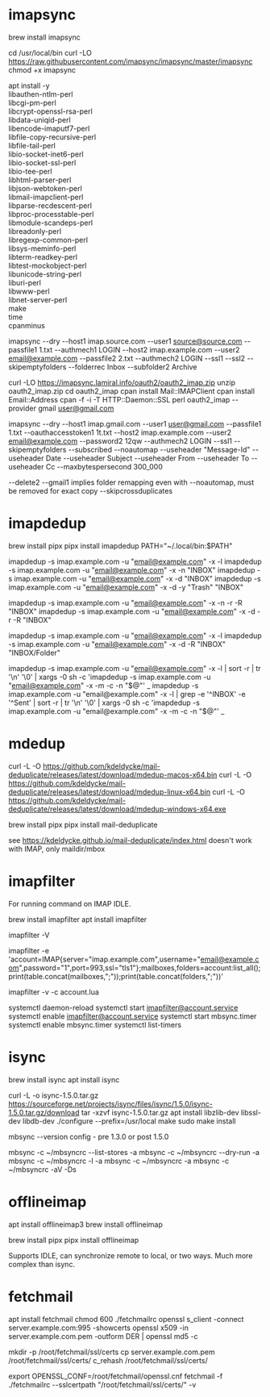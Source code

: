 
# imapsync

brew install imapsync

cd /usr/local/bin
curl -LO https://raw.githubusercontent.com/imapsync/imapsync/master/imapsync
chmod +x imapsync

apt install -y            \
  libauthen-ntlm-perl     \
  libcgi-pm-perl          \
  libcrypt-openssl-rsa-perl   \
  libdata-uniqid-perl         \
  libencode-imaputf7-perl     \
  libfile-copy-recursive-perl \
  libfile-tail-perl        \
  libio-socket-inet6-perl  \
  libio-socket-ssl-perl    \
  libio-tee-perl           \
  libhtml-parser-perl      \
  libjson-webtoken-perl    \
  libmail-imapclient-perl  \
  libparse-recdescent-perl \
  libproc-processtable-perl \
  libmodule-scandeps-perl  \
  libreadonly-perl         \
  libregexp-common-perl    \
  libsys-meminfo-perl      \
  libterm-readkey-perl     \
  libtest-mockobject-perl  \
  libunicode-string-perl   \
  liburi-perl              \
  libwww-perl              \
  libnet-server-perl       \
  make                     \
  time                     \
  cpanminus

imapsync --dry --host1 imap.source.com --user1 source@source.com --passfile1 1.txt --authmech1 LOGIN --host2 imap.example.com --user2 email@example.com --passfile2 2.txt --authmech2 LOGIN --ssl1 --ssl2 --skipemptyfolders --folderrec Inbox --subfolder2 Archive

curl -LO https://imapsync.lamiral.info/oauth2/oauth2_imap.zip
unzip oauth2_imap.zip
cd oauth2_imap
cpan install Mail::IMAPClient
cpan install Email::Address
cpan -f -i -T HTTP::Daemon::SSL
perl oauth2_imap --provider gmail user@gmail.com

imapsync --dry --host1 imap.gmail.com --user1 user@gmail.com --passfile1 1.txt --oauthaccesstoken1 1t.txt --host2 imap.example.com --user2 email@example.com --password2 12qw --authmech2 LOGIN --ssl1 --skipemptyfolders --subscribed --noautomap --useheader "Message-Id" --useheader Date --useheader Subject --useheader From --useheader To --useheader Cc --maxbytespersecond 300_000

--delete2
--gmail1 implies folder remapping even with --noautomap, must be removed for exact copy
--skipcrossduplicates

# imapdedup

brew install pipx
pipx install imapdedup
PATH="~/.local/bin:$PATH"

imapdedup -s imap.example.com -u "email@example.com" -x -l
imapdedup -s imap.example.com -u "email@example.com" -x -n "INBOX"
imapdedup -s imap.example.com -u "email@example.com" -x -d "INBOX"
imapdedup -s imap.example.com -u "email@example.com" -x -d -y "Trash" "INBOX"

imapdedup -s imap.example.com -u "email@example.com" -x -n -r -R "INBOX"
imapdedup -s imap.example.com -u "email@example.com" -x -d -r -R "INBOX"

imapdedup -s imap.example.com -u "email@example.com" -x -l
imapdedup -s imap.example.com -u "email@example.com" -x -d -R "INBOX" "INBOX/Folder"

imapdedup -s imap.example.com -u "email@example.com" -x -l | sort -r | tr '\n' '\0' | xargs -0 sh -c 'imapdedup -s imap.example.com -u "email@example.com" -x -m -c -n "$@"' _
imapdedup -s imap.example.com -u "email@example.com" -x -l | grep -e '^INBOX' -e '^Sent' | sort -r | tr '\n' '\0' | xargs -0 sh -c 'imapdedup -s imap.example.com -u "email@example.com" -x -m -c -n "$@"' _

# mdedup

curl -L -O https://github.com/kdeldycke/mail-deduplicate/releases/latest/download/mdedup-macos-x64.bin
curl -L -O https://github.com/kdeldycke/mail-deduplicate/releases/latest/download/mdedup-linux-x64.bin
curl -L -O https://github.com/kdeldycke/mail-deduplicate/releases/latest/download/mdedup-windows-x64.exe

brew install pipx
pipx install mail-deduplicate

see https://kdeldycke.github.io/mail-deduplicate/index.html
doesn't work with IMAP, only maildir/mbox

# imapfilter

For running command on IMAP IDLE.

brew install imapfilter
apt install imapfilter

imapfilter -V

imapfilter -e 'account=IMAP{server="imap.example.com",username="email@example.com",password="1",port=993,ssl="tls1"};mailboxes,folders=account:list_all();print(table.concat(mailboxes,";"));print(table.concat(folders,";"))'

imapfilter -v -c account.lua

systemctl daemon-reload
systemctl start imapfilter@account.service
systemctl enable imapfilter@account.service
systemctl start mbsync.timer
systemctl enable mbsync.timer
systemctl list-timers

# isync

brew install isync
apt install isync

curl -L -o isync-1.5.0.tar.gz https://sourceforge.net/projects/isync/files/isync/1.5.0/isync-1.5.0.tar.gz/download
tar -xzvf isync-1.5.0.tar.gz
apt install libzlib-dev libssl-dev libdb-dev
./configure --prefix=/usr/local
make
sudo make install

mbsync --version
config - pre 1.3.0 or post 1.5.0

mbsync -c ~/mbsyncrc --list-stores -a
mbsync -c ~/mbsyncrc --dry-run -a
mbsync -c ~/mbsyncrc -l -a
mbsync -c ~/mbsyncrc -a
mbsync -c ~/mbsyncrc -aV -Ds

# offlineimap

apt install offlineimap3
brew install offlineimap

brew install pipx
pipx install offlineimap

Supports IDLE, can synchronize remote to local, or two ways. Much more complex than isync.

# fetchmail

apt install fetchmail
chmod 600 ./fetchmailrc
openssl s_client -connect server.example.com:995 -showcerts
openssl x509 -in server.example.com.pem -outform DER | openssl md5 -c

mkdir -p /root/fetchmail/ssl/certs
cp server.example.com.pem /root/fetchmail/ssl/certs/
c_rehash /root/fetchmail/ssl/certs/

export OPENSSL_CONF=/root/fetchmail/openssl.cnf
fetchmail -f ./fetchmailrc --sslcertpath "/root/fetchmail/ssl/certs/" -v
